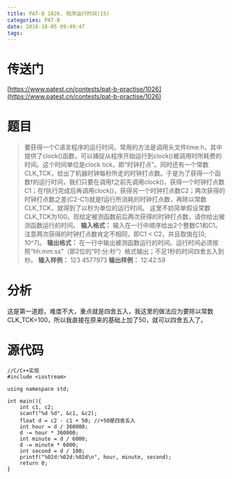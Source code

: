 ```yaml
---
title: PAT-B 1026. 程序运行时间(15)
categories: PAT-B
date: 2016-10-05 09:49:47
tags:
---
```

# 传送门
[https://www.patest.cn/contests/pat-b-practise/1026](https://www.patest.cn/contests/pat-b-practise/1026)
<!--more-->
# 题目
> 要获得一个C语言程序的运行时间，常用的方法是调用头文件time.h，其中提供了clock()函数，可以捕捉从程序开始运行到clock()被调用时所耗费的时间。这个时间单位是clock tick，即“时钟打点”。同时还有一个常数CLK_TCK，给出了机器时钟每秒所走的时钟打点数。于是为了获得一个函数f的运行时间，我们只要在调用f之前先调用clock()，获得一个时钟打点数C1；在f执行完成后再调用clock()，获得另一个时钟打点数C2；两次获得的时钟打点数之差(C2-C1)就是f运行所消耗的时钟打点数，再除以常数CLK_TCK，就得到了以秒为单位的运行时间。
这里不妨简单假设常数CLK_TCK为100。现给定被测函数前后两次获得的时钟打点数，请你给出被测函数运行的时间。
**输入格式：**
输入在一行中顺序给出2个整数C1和C1。注意两次获得的时钟打点数肯定不相同，即C1 < C2，并且取值在[0, 10^7]。
**输出格式：**
在一行中输出被测函数运行的时间。运行时间必须按照“hh:mm:ss”（即2位的“时:分:秒”）格式输出；不足1秒的时间四舍五入到秒。
**输入样例：**
123 4577973
**输出样例：**
12:42:59

# 分析
这是第一道题，难度不大，重点就是四舍五入，我这里的做法应为要除以常数CLK_TCK=100，所以我直接在原来的基础上加了50，就可以四舍五入了。

# 源代码

	//C/C++实现
	#include <iostream>

	using namespace std;

	int main(){
		int c1, c2;
		scanf("%d %d", &c1, &c2);
		float d = c2 - c1 + 50; //+50是四舍五入
		int hour = d / 360000;
		d -= hour * 360000;
		int minute = d / 6000;
		d -= minute * 6000;
		int second = d / 100;
		printf("%02d:%02d:%02d\n", hour, minute, second);
		return 0;
	}